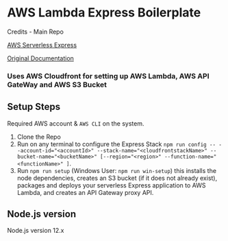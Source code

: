 # AWS Lambda Express Boilerplate
Credits - Main Repo

[AWS Serverless Express](https://github.com/awslabs/aws-serverless-express)

[Original Documentation](https://github.com/awslabs/aws-serverless-express/tree/master/examples/basic-starter)

### Uses AWS Cloudfront for setting up AWS Lambda, AWS API GateWay and AWS S3 Bucket


## Setup Steps
Required AWS account & `AWS CLI` on the system.
1. Clone the Repo 
2. Run on any terminal to configure the Express Stack `npm run config -- --account-id="<accountId>" --stack-name="<cloudfrontstackName>" --bucket-name="<bucketName>" [--region="<region>" --function-name="<functionName>" ]`. 
3. Run `npm run setup` (Windows User: `npm run win-setup`) this installs the node dependencies, creates an S3 bucket (if it does not already exist), packages and deploys your serverless Express application to AWS Lambda, and creates an API Gateway proxy API.

## Node.js version

Node.js version 12.x
